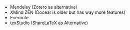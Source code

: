 * Mendeley (Zotero as alternative)
* XMind ZEN (Docear is older but has way more features)
* Evernote
* texStudio (ShareLaTeX as Alternative)